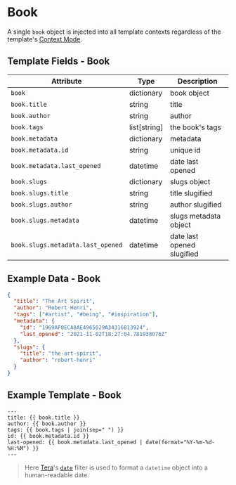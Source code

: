 # Book

A single `book` object is injected into all template contexts regardless of
the template's [Context Mode][context-modes].

## Template Fields - Book

| Attribute                         | Type           | Description                |
| --------------------------------- | -------------- | -------------------------- |
| `book`                            | dictionary     | book object                |
| `book.title`                      | string         | title                      |
| `book.author`                     | string         | author                     |
| `book.tags`                       | list\[string\] | the book's tags            |
| `book.metadata`                   | dictionary     | metadata                   |
| `book.metadata.id`                | string         | unique id                  |
| `book.metadata.last_opened`       | datetime       | date last opened           |
| `book.slugs`                      | dictionary     | slugs object               |
| `book.slugs.title`                | string         | title slugified            |
| `book.slugs.author`               | string         | author slugified           |
| `book.slugs.metadata`             | datetime       | slugs metadata object      |
| `book.slugs.metadata.last_opened` | datetime       | date last opened slugified |

## Example Data - Book

```json
{
  "title": "The Art Spirit",
  "author": "Robert Henri",
  "tags": ["#artist", "#being", "#inspiration"],
  "metadata": {
    "id": "1969AF0ECA8AE4965029A34316813924",
    "last_opened": "2021-11-02T18:27:04.781938076Z"
  },
  "slugs": {
    "title": "the-art-spirit",
    "author": "robert-henri"
  }
}
```

## Example Template - Book

```jinja2
---
title: {{ book.title }}
author: {{ book.author }}
tags: {{ book.tags | join(sep=" ") }}
id: {{ book.metadata.id }}
last-opened: {{ book.metadata.last_opened | date(format="%Y-%m-%d-%H:%M") }}
---
```

> <i class="fa fa-info-circle"></i> Here [Tera][tera]'s [`date`][tera-date]
> filter is used to format a `datetime` object into a human-readable date.

[context-modes]: ./02-02-context-modes.md
[tera]: https://tera.netlify.app/
[tera-date]: https://tera.netlify.app/docs/#date
